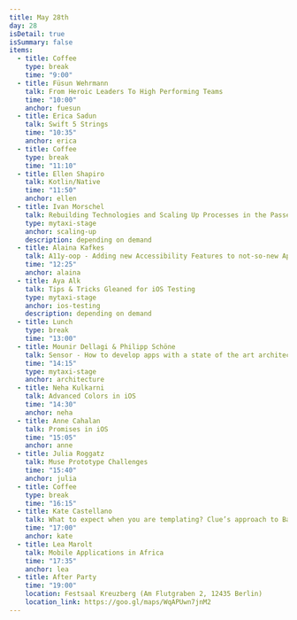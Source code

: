 ```yaml
---
title: May 28th
day: 28
isDetail: true
isSummary: false
items:
  - title: Coffee
    type: break
    time: "9:00"
  - title: Füsun Wehrmann
    talk: From Heroic Leaders To High Performing Teams
    time: "10:00"
    anchor: fuesun
  - title: Erica Sadun
    talk: Swift 5 Strings
    time: "10:35"
    anchor: erica
  - title: Coffee
    type: break
    time: "11:10"
  - title: Ellen Shapiro
    talk: Kotlin/Native
    time: "11:50"
    anchor: ellen
  - title: Ivan Morschel
    talk: Rebuilding Technologies and Scaling Up Processes in the Passenger Tribe at mytaxi
    type: mytaxi-stage
    anchor: scaling-up
    description: depending on demand
  - title: Alaina Kafkes
    talk: A11y-oop - Adding new Accessibility Features to not-so-new Apps
    time: "12:25"
    anchor: alaina
  - title: Aya Alk
    talk: Tips & Tricks Gleaned for iOS Testing
    type: mytaxi-stage
    anchor: ios-testing
    description: depending on demand
  - title: Lunch
    type: break
    time: "13:00"
  - title: Mounir Dellagi & Philipp Schöne
    talk: Sensor - How to develop apps with a state of the art architecture (2h workshop)
    time: "14:15"
    type: mytaxi-stage
    anchor: architecture
  - title: Neha Kulkarni
    talk: Advanced Colors in iOS
    time: "14:30"
    anchor: neha
  - title: Anne Cahalan
    talk: Promises in iOS
    time: "15:05"
    anchor: anne
  - title: Julia Roggatz
    talk: Muse Prototype Challenges
    time: "15:40"
    anchor: julia
  - title: Coffee
    type: break 
    time: "16:15"
  - title: Kate Castellano
    talk: What to expect when you are templating? Clue’s approach to Backend Driven UIs
    time: "17:00"
    anchor: kate
  - title: Lea Marolt
    talk: Mobile Applications in Africa
    time: "17:35"
    anchor: lea
  - title: After Party
    time: "19:00"
    location: Festsaal Kreuzberg (Am Flutgraben 2, 12435 Berlin)
    location_link: https://goo.gl/maps/WqAPUwn7jnM2
---
```


